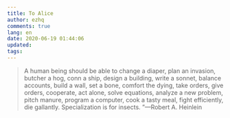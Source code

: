 ```yaml
---
title: To Alice
author: ezhq
comments: true
lang: en
date: 2020-06-19 01:44:06
updated:
tags:
---
```


> A human being should be able to change a diaper, plan an invasion, butcher a hog, conn a ship, design a building, write a sonnet, balance accounts, build a wall, set a bone, comfort the dying, take orders, give orders, cooperate, act alone, solve equations, analyze a new problem, pitch manure, program a computer, cook a tasty meal, fight efficiently, die gallantly. Specialization is for insects. ”—Robert A. Heinlein